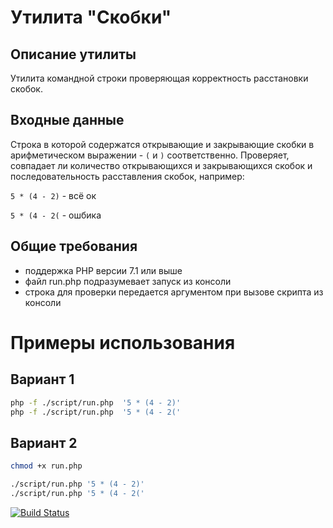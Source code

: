 # Утилита "Скобки"

## Описание утилиты
Утилита командной строки проверяющая корректность расстановки скобок.

## Входные данные

Строка в которой содержатся открывающие и закрывающие скобки в арифметическом выражении - `(` и `)` соответственно. Проверяет, совпадает ли количество открывающихся и закрывающихся скобок и 
последовательность расставления скобок, например:

`5 * (4 - 2)` - всё ок

`5 * (4 - 2(` - ошбика

## Общие требования
- поддержка PHP версии 7.1 или выше
- файл run.php подразумевает запуск из консоли
- строка для проверки передается аргументом при вызове скрипта из консоли

# Примеры использования

## Вариант 1 
```bash
php -f ./script/run.php  '5 * (4 - 2)'
php -f ./script/run.php  '5 * (4 - 2('
```

## Вариант 2
```bash
chmod +x run.php

./script/run.php '5 * (4 - 2)'
./script/run.php '5 * (4 - 2('
```

[![Build Status](https://travis-ci.com/pogudin-sergey/intern-task01-brackets.svg?token=szyRNoWvtxanu4zqA8en&branch=master)](https://travis-ci.com/pogudin-sergey/intern-task01-brackets)
